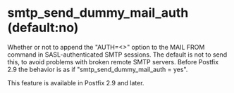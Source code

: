 # smtp_send_dummy_mail_auth (default:no) 

 Whether or not to append the "AUTH=&lt;&gt;" option to the MAIL
FROM command in SASL-authenticated SMTP sessions. The default is
not to send this, to avoid problems with broken remote SMTP servers.
Before Postfix 2.9 the behavior is as if "smtp_send_dummy_mail_auth
= yes".

 This feature is available in Postfix 2.9 and later. 


